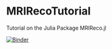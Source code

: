 # MRIRecoTutorial
Tutorial on the Julia Package MRIReco.jl

[![Binder](https://mybinder.org/badge_logo.svg)](https://mybinder.org/v2/gh/MagneticResonanceImaging/MRIRecoTutorial/master)
